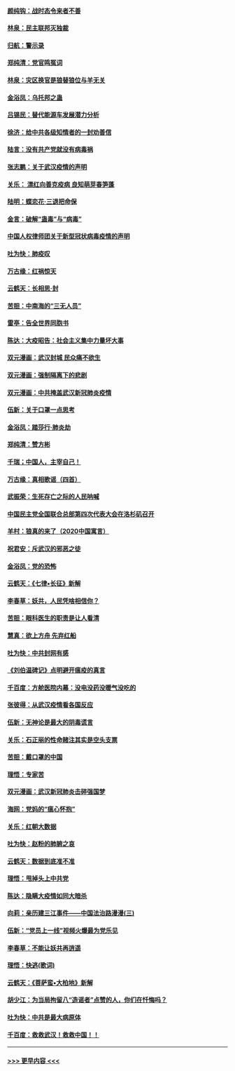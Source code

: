 #### [颜纯钩：战时态令来者不善](../pages/nsc993/n11872011.md?t=02161255) 
#### [林泉：民主联邦灭独裁](../pages/nsc993/n11870998.md?t=02161255) 
#### [归航：警示录](../pages/nsc993/n11870963.md?t=02161255) 
#### [郑纯清：党官鸣冤词](../pages/nsc993/n11870938.md?t=02161255) 
#### [林泉：灾区换官是狼替狼位与羊无关](../pages/nsc993/n11870896.md?t=02161255) 
#### [金浴凤：乌托邦之蛊](../pages/nsc993/n11870879.md?t=02161255) 
#### [吕锡民：替代能源车发展潜力分析](../pages/nsc993/n11870656.md?t=02161255) 
#### [徐济：给中共各级知情者的一封劝善信](../pages/nsc993/n11868561.md?t=02161255) 
#### [陆言：没有共产党就没有病毒祸](../pages/nsc993/n11868232.md?t=02161255) 
#### [张志鹏：关于武汉疫情的声明](../pages/nsc993/n11867182.md?t=02161255) 
#### [关乐： 漂红向善克疫病 良知萌芽春笋蓬](../pages/nsc993/n11865710.md?t=02161255) 
#### [陆明：蝶恋花‧三退把命保](../pages/nsc993/n11865673.md?t=02161255) 
#### [金言：破解“蛊毒”与“病毒”](../pages/nsc993/n11864103.md?t=02161255) 
#### [中国人权律师团关于新型冠状病毒疫情的声明](../pages/nsc993/n11864249.md?t=02161255) 
#### [吐为快：肺疫叹](../pages/nsc993/n11864027.md?t=02161255) 
#### [万古缘：红祸惊天](../pages/nsc993/n11864079.md?t=02161255) 
#### [云鹤天：长相思‧封](../pages/nsc993/n11864006.md?t=02161255) 
#### [苦胆：中南海的“三无人员”](../pages/nsc993/n11862997.md?t=02161255) 
#### [雷亭：告全世界同胞书](../pages/nsc993/n11862572.md?t=02161255) 
#### [陈达：大疫昭告：社会主义集中力量坏大事](../pages/nsc993/n11859419.md?t=02161255) 
#### [双元漫画：武汉封城 民众痛不欲生](../pages/nsc993/n11859287.md?t=02161255) 
#### [双元漫画：强制隔离下的悲剧](../pages/nsc993/n11859244.md?t=02161255) 
#### [双元漫画：中共掩盖武汉新冠肺炎疫情](../pages/nsc993/n11858249.md?t=02161255) 
#### [伍新：关于口罩一点思考](../pages/nsc993/n11859195.md?t=02161255) 
#### [金浴凤：踏莎行‧肺炎劫](../pages/nsc993/n11858227.md?t=02161255) 
#### [郑纯清：赞方彬](../pages/nsc993/n11856803.md?t=02161255) 
#### [千瑞；中国人，主宰自己！](../pages/nsc993/n11856793.md?t=02161255) 
#### [万古缘：真相歌谣（四首）](../pages/nsc993/n11856263.md?t=02161255) 
#### [武振荣：生死存亡之际的人民呐喊](../pages/nsc993/n11856256.md?t=02161255) 
#### [中国民主党全国联合总部第四次代表大会在洛杉矶召开](../pages/nsc993/n11856344.md?t=02161255) 
#### [羊村：狼真的来了（2020中国寓言）](../pages/nsc993/n11856229.md?t=02161255) 
#### [祝君安：斥武汉的邪恶之徒](../pages/nsc993/n11855861.md?t=02161255) 
#### [金浴凤：党的恐怖](../pages/nsc993/n11855849.md?t=02161255) 
#### [云鹤天：《七律▪长征》新解](../pages/nsc993/n11855479.md?t=02161255) 
#### [李春草：妖共，人民凭啥相信你？](../pages/nsc993/n11855196.md?t=02161255) 
#### [苦胆：眼科医生的职责是让人看清](../pages/nsc993/n11853840.md?t=02161255) 
#### [慧真：欲上方舟 先弃红船](../pages/nsc993/n11853483.md?t=02161255) 
#### [吐为快：中共封网有感](../pages/nsc993/n11852575.md?t=02161255) 
#### [《刘伯温碑记》点明避开瘟疫的真言](../pages/nsc993/n11852128.md?t=02161255) 
#### [千百度：方舱医院内幕：没电没药没暖气没吃的](../pages/nsc993/n11850211.md?t=02161255) 
#### [张彼得：从武汉疫情看各国反应](../pages/nsc993/n11850102.md?t=02161255) 
#### [伍新：无神论是最大的阴毒谎言](../pages/nsc993/n11846129.md?t=02161255) 
#### [关乐：石正丽的性命赌注其实是空头支票](../pages/nsc993/n11846109.md?t=02161255) 
#### [苦胆：戴口罩的中国](../pages/nsc993/n11845576.md?t=02161255) 
#### [理悟：专家苦](../pages/nsc993/n11845564.md?t=02161255) 
#### [双元漫画：武汉新冠肺炎击碎强国梦](../pages/nsc993/n11843320.md?t=02161255) 
#### [海网：党妈的“瘟心怀抱”](../pages/nsc993/n11840740.md?t=02161255) 
#### [关乐：红朝大数据](../pages/nsc993/n11840675.md?t=02161255) 
#### [吐为快：赵粉的肺腑之哀](../pages/nsc993/n11840618.md?t=02161255) 
#### [云鹤天：数据到底准不准](../pages/nsc993/n11840325.md?t=02161255) 
#### [理悟：甩掉头上中共党](../pages/nsc993/n11838826.md?t=02161255) 
#### [陈达：隐瞒大疫情如同大暗杀](../pages/nsc993/n11838771.md?t=02161255) 
#### [向莉：亲历建三江事件——中国法治路漫漫(三)](../pages/nsc993/n11831825.md?t=02161255) 
#### [伍新：“党员上一线”视频火爆最为党乐见](../pages/nsc993/n11838200.md?t=02161255) 
#### [李春草：不能让妖共再逍遥](../pages/nsc993/n11838102.md?t=02161255) 
#### [理悟：快逃(歌词)](../pages/nsc993/n11838083.md?t=02161255) 
#### [云鹤天：《菩萨蛮▪大柏地》新解](../pages/nsc993/n11838059.md?t=02161255) 
#### [胡少江：为当局拘留八“造谣者”点赞的人，你们在忏悔吗？](../pages/nsc993/n11836801.md?t=02161255) 
#### [吐为快：中共是最大病原体](../pages/nsc993/n11836748.md?t=02161255) 
#### [千百度：救救武汉！救救中国！！](../pages/nsc993/n11836145.md?t=02161255) 

----
#### [ >>> 更早内容 <<< ](../indexes/nsc993-earlier.md)
